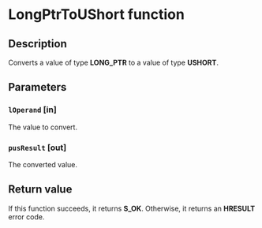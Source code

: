 # LongPtrToUShort function

## Description

Converts a value of type **LONG_PTR** to a value of type **USHORT**.

## Parameters

### `lOperand` [in]

The value to convert.

### `pusResult` [out]

The converted value.

## Return value

If this function succeeds, it returns **S_OK**. Otherwise, it returns an **HRESULT** error code.